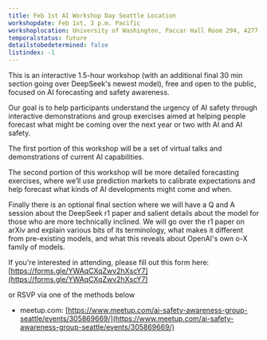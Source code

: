 ```yaml
---
title: Feb 1st AI Workshop Day Seattle Location
workshopdate: Feb 1st, 3 p.m. Pacific
workshoplocation: University of Washington, Paccar Hall Room 294, 4277 NE Stevens Way, Seattle, WA 98195
temporalstatus: future
detailstobedetermined: false
listindex: -1
---
```


This is an interactive 1.5-hour workshop (with an additional final 30 min section going over DeepSeek's newest model), free and open to the public, focused on AI forecasting and safety awareness.

Our goal is to help participants understand the urgency of AI safety through interactive demonstrations and group exercises aimed at helping people forecast what might be coming over the next year or two with AI and AI safety.

The first portion of this workshop will be a set of virtual talks and demonstrations of current AI capabilities.

The second portion of this workshop will be more detailed forecasting exercises, where we’ll use prediction markets to calibrate expectations and help forecast what kinds of AI developments might come and when.

Finally there is an optional final section where we will have a Q and A session about the DeepSeek r1 paper and salient details about the model for those who are more technically inclined. We will go over the r1 paper on arXiv and explain various bits of its terminology, what makes it different from pre-existing models, and what this reveals about OpenAI's own o-X family of models.

If you're interested in attending, please fill out this form here:
[https://forms.gle/YWAqCXqZwv2hXscY7](https://forms.gle/YWAqCXqZwv2hXscY7)

or RSVP via one of the methods below

+ meetup.com: [https://www.meetup.com/ai-safety-awareness-group-seattle/events/305869669/](https://www.meetup.com/ai-safety-awareness-group-seattle/events/305869669/)
